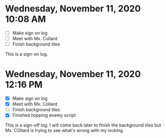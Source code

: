 # Wednesday, November 11, 2020 10:08 AM
- [ ] Make sign on log
- [ ] Meet with Mx. Collard 
- [ ] Finish background tiles

This is a sign-on log.
# Wednesday, November 11, 2020 12:16 PM
- [X] Make sign on log
- [X] Meet with Mx. Collard 
- [ ] Finish background tiles
- [X] Finished hopping enemy script 

This is a sign-off log. I will come back later to finish the background tiles but Mx. COllard is trying to see what's wrong with my locking.
